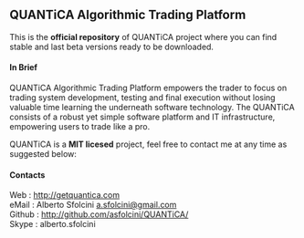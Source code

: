 ## QUANTiCA Algorithmic Trading Platform

This is the __official repository__ of QUANTiCA project where you can find stable and last beta versions ready to be downloaded.

#### In Brief
QUANTiCA Algorithmic Trading Platform empowers the trader to focus on trading system development, testing and final execution without losing valuable time learning the underneath software technology. The QUANTiCA consists of a robust yet simple software platform and IT infrastructure, empowering users to trade like a pro.

QUANTiCA is a __MIT licesed__ project, feel free to contact me at any time as suggested below:

#### Contacts
Web    : http://getquantica.com<br>
eMail  : Alberto Sfolcini <a.sfolcini@gmail.com><br>
Github : http://github.com/asfolcini/QUANTiCA/<br>
Skype  : alberto.sfolcini<br>



